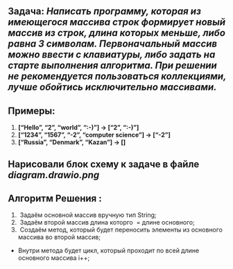## __Задача:__ _Написать программу, которая из имеющегося массива строк формирует новый массив из строк, длина которых меньше, либо равна 3 символам. Первоначальный массив можно ввести с клавиатуры, либо задать на старте выполнения алгоритма. При решении не рекомендуется пользоваться коллекциями, лучше обойтись исключительно массивами._

## Примеры:
1. __[“Hello”, “2”, “world”, “:-)”] → [“2”, “:-)”]__
2. __[“1234”, “1567”, “-2”, “computer science”] → [“-2”]__
3. __[“Russia”, “Denmark”, “Kazan”] → []__

## Нарисовали блок схему к задаче в файле _diagram.drawio.png_

## __Алгоритм Решения :__
1.  Задаём основной массив вручную тип String;
2.  Задаём второй массив длина которго  = длине основного;
3.  Создаём метод, который будет переносить элементы из основного массива во второй массив;

* Внутри метода будет цикл, который проходит по всей длине основного массива i++;
